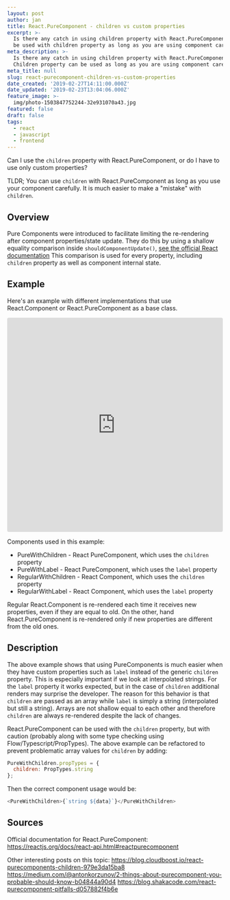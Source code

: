 ```yaml
---
layout: post
author: jan
title: React.PureComponent - children vs custom properties
excerpt: >-
  Is there any catch in using children property with React.PureComponent? It can
  be used with children property as long as you are using component carefully.
meta_description: >-
  Is there any catch in using children property with React.PureComponent?
  Children property can be used as long as you are using component carefully.
meta_title: null
slug: react-purecomponent-children-vs-custom-properties
date_created: '2019-02-27T14:11:00.000Z'
date_updated: '2019-02-23T13:04:06.000Z'
feature_image: >-
  img/photo-1503847752244-32e931070a43.jpg
featured: false
draft: false
tags:
  - react
  - javascript
  - frontend
---
```

Can I use the `children` property with React.PureComponent, or do I have to use only custom properties?

TLDR; You can use `children` with React.PureComponent as long as you use your component carefully. It is much easier to make a "mistake" with `children`.

## Overview

Pure Components were introduced to facilitate limiting the re-rendering after component properties/state update.
They do this by using a shallow equality comparison inside `shouldComponentUpdate()`, [see the official React documentation](https://reactjs.org/docs/react-api.html#reactpurecomponent)
This comparison is used for every property, including `children` property as well as component internal state.

## Example

Here's an example with different implementations that use React.Component or React.PureComponent as a base class.

<iframe src="https://codesandbox.io/embed/r0k3oywn44?fontsize=14&view=preview" style="width:100%; height:500px; border:0; border-radius: 4px; overflow:hidden;" sandbox="allow-modals allow-forms allow-popups allow-scripts allow-same-origin"></iframe>

<br/>

Components used in this example:

- PureWithChildren - React PureComponent, which uses the `children` property
- PureWithLabel - React PureComponent, which uses the `label` property
- RegularWithChildren - React Component, which uses the `children` property
- RegularWithLabel - React Component, which uses the `label` property

Regular React.Component is re-rendered each time it receives new properties, even if they are equal to old.
On the other, hand React.PureComponent is re-rendered only if new properties are different from the old ones.

## Description

The above example shows that using PureComponents is much easier when they have custom properties such as `label` instead of the generic `children` property.
This is especially important if we look at interpolated strings.
For the `label` property it works expected, but in the case of `children` additional renders may surprise the developer.
The reason for this behavior is that `children` are passed as an array while `label` is simply a string (interpolated but still a string).
Arrays are not shallow equal to each other and therefore `children` are always re-rendered despite the lack of changes.

React.PureComponent can be used with the `children` property, but with caution (probably along with some type checking using Flow/Typescript/PropTypes).
The above example can be refactored to prevent problematic array values for `children` by adding:

```js
PureWithChildren.propTypes = {
  children: PropTypes.string
};
```

Then the correct component usage would be:

```js
<PureWithChildren>{`string ${data}`}</PureWithChildren>
```

## Sources

Official documentation for React.PureComponent:
https://reactjs.org/docs/react-api.html#reactpurecomponent

Other interesting posts on this topic:
https://blog.cloudboost.io/react-purecomponents-children-979e3da15ba8
https://medium.com/@antonkorzunov/2-things-about-purecomponent-you-probable-should-know-b04844a90d4
https://blog.shakacode.com/react-purecomponent-pitfalls-d057882f4b6e
